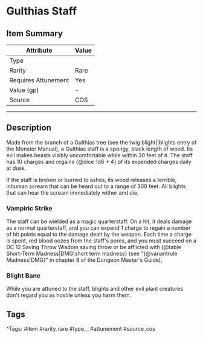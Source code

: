 # Gulthias Staff

## Item Summary

| Attribute            | Value                        |
|----------------------|------------------------------|
| Type                 |   |
| Rarity               | Rare             |
| Requires Attunement  | Yes                |
| Value (gp)           | -    |
| Source               | COS |

---

## Description

Made from the branch of a Gulthias tree (see the twig blight||blights entry of the Monster Manual), a Gulthias staff is a spongy, black length of wood. Its evil makes beasts visibly uncomfortable while within 30 feet of it. The staff has 10 charges and regains {@dice 1d6 + 4} of its expended charges daily at dusk.

If the staff is broken or burned to ashes, its wood releases a terrible, inhuman scream that can be heard out to a range of 300 feet. All blights that can hear the scream immediately wither and die.

### Vampiric Strike

The staff can be wielded as a magic quarterstaff. On a hit, it deals damage as a normal quarterstaff, and you can expend 1 charge to regain a number of hit points equal to the damage dealt by the weapon. Each time a charge is spent, red blood oozes from the staff's pores, and you must succeed on a DC 12 Saving Throw Wisdom saving throw or be afflicted with {@table Short-Term Madness|DMG|short term madness} (see "{@variantrule Madness|DMG}" in chapter 8 of the Dungeon Master's Guide).

### Blight Bane

While you are attuned to the staff, blights and other evil plant creatures don't regard you as hostile unless you harm them.

## Tags

^Tags: #item #rarity_rare #type__ #attunement #source_cos